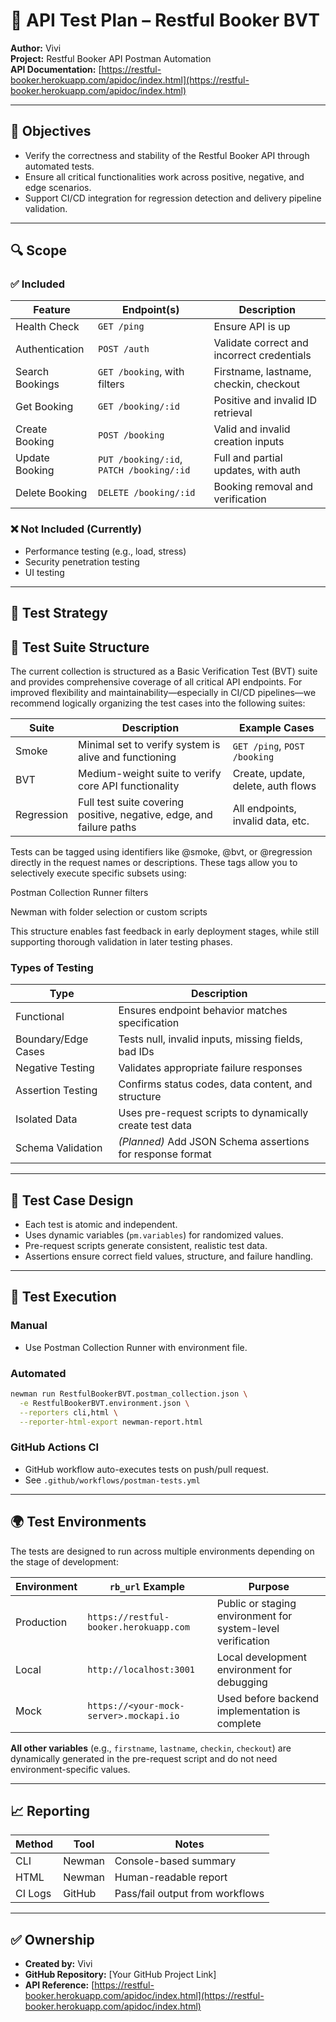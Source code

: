 # 🧪 API Test Plan – Restful Booker BVT

**Author:** Vivi  
**Project:** Restful Booker API Postman Automation  
**API Documentation:** [https://restful-booker.herokuapp.com/apidoc/index.html](https://restful-booker.herokuapp.com/apidoc/index.html)

---

## 🎯 Objectives

- Verify the correctness and stability of the Restful Booker API through automated tests.
- Ensure all critical functionalities work across positive, negative, and edge scenarios.
- Support CI/CD integration for regression detection and delivery pipeline validation.

---

## 🔍 Scope

### ✅ Included

| Feature           | Endpoint(s)                             | Description                                |
|-------------------|------------------------------------------|--------------------------------------------|
| Health Check      | `GET /ping`                              | Ensure API is up                           |
| Authentication    | `POST /auth`                             | Validate correct and incorrect credentials |
| Search Bookings   | `GET /booking`, with filters             | Firstname, lastname, checkin, checkout     |
| Get Booking       | `GET /booking/:id`                       | Positive and invalid ID retrieval          |
| Create Booking    | `POST /booking`                          | Valid and invalid creation inputs          |
| Update Booking    | `PUT /booking/:id`, `PATCH /booking/:id` | Full and partial updates, with auth        |
| Delete Booking    | `DELETE /booking/:id`                    | Booking removal and verification           |

### ❌ Not Included (Currently)

- Performance testing (e.g., load, stress)
- Security penetration testing
- UI testing

---

## 🧠 Test Strategy

## 🧪 Test Suite Structure

The current collection is structured as a Basic Verification Test (BVT) suite and provides comprehensive coverage of all critical API endpoints. For improved flexibility and maintainability—especially in CI/CD pipelines—we recommend logically organizing the test cases into the following suites:

| Suite       | Description                                                           | Example Cases                        |
|-------------|------------------------------------------------------------------------|--------------------------------------|
| Smoke       | Minimal set to verify system is alive and functioning                 | `GET /ping`, `POST /booking`         |
| BVT         | Medium-weight suite to verify core API functionality                  | Create, update, delete, auth flows   |
| Regression  | Full test suite covering positive, negative, edge, and failure paths  | All endpoints, invalid data, etc.    |

Tests can be tagged using identifiers like @smoke, @bvt, or @regression directly in the request names or descriptions. These tags allow you to selectively execute specific subsets using:

Postman Collection Runner filters

Newman with folder selection or custom scripts

This structure enables fast feedback in early deployment stages, while still supporting thorough validation in later testing phases.


### Types of Testing

| Type                | Description                                                 |
|---------------------|-------------------------------------------------------------|
| Functional          | Ensures endpoint behavior matches specification             |
| Boundary/Edge Cases | Tests null, invalid inputs, missing fields, bad IDs         |
| Negative Testing    | Validates appropriate failure responses                     |
| Assertion Testing   | Confirms status codes, data content, and structure          |
| Isolated Data       | Uses pre-request scripts to dynamically create test data    |
| Schema Validation   | *(Planned)* Add JSON Schema assertions for response format  |

---

## 🧪 Test Case Design

- Each test is atomic and independent.
- Uses dynamic variables (`pm.variables`) for randomized values.
- Pre-request scripts generate consistent, realistic test data.
- Assertions ensure correct field values, structure, and failure handling.

---

## 🧪 Test Execution

### Manual

- Use Postman Collection Runner with environment file.

### Automated

```bash
newman run RestfulBookerBVT.postman_collection.json \
  -e RestfulBookerBVT.environment.json \
  --reporters cli,html \
  --reporter-html-export newman-report.html
```

### GitHub Actions CI

- GitHub workflow auto-executes tests on push/pull request.
- See `.github/workflows/postman-tests.yml`

---

## 🌍 Test Environments

The tests are designed to run across multiple environments depending on the stage of development:

| Environment  | `rb_url` Example                                | Purpose                                   |
|--------------|--------------------------------------------------|-------------------------------------------|
| Production   | `https://restful-booker.herokuapp.com`           | Public or staging environment for system-level verification |
| Local        | `http://localhost:3001`  | Local development environment for debugging |
| Mock         | `https://<your-mock-server>.mockapi.io`    | Used before backend implementation is complete |

**All other variables** (e.g., `firstname`, `lastname`, `checkin`, `checkout`) are dynamically generated in the pre-request script and do not need environment-specific values.


---

## 📈 Reporting

| Method           | Tool       | Notes                              |
|------------------|------------|------------------------------------|
| CLI              | Newman     | Console-based summary              |
| HTML             | Newman     | Human-readable report              |
| CI Logs          | GitHub     | Pass/fail output from workflows    |

---

## ✅ Ownership

- **Created by:** Vivi
- **GitHub Repository:** [Your GitHub Project Link]
- **API Reference:** [https://restful-booker.herokuapp.com/apidoc/index.html](https://restful-booker.herokuapp.com/apidoc/index.html)
